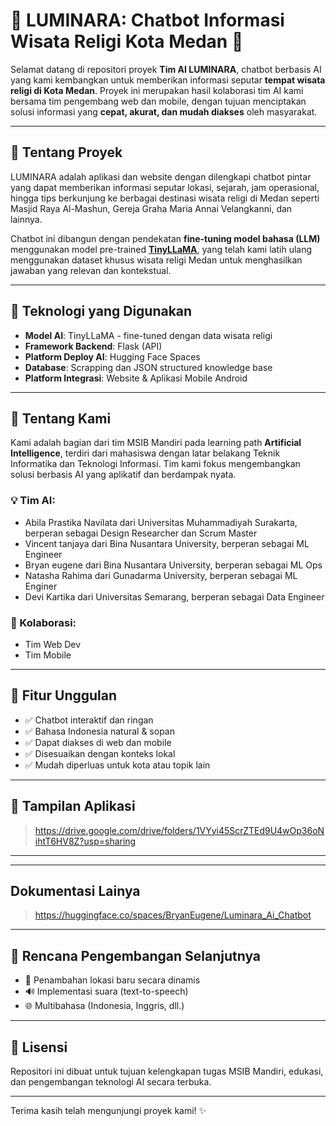 # 🌟 LUMINARA: Chatbot Informasi Wisata Religi Kota Medan 🌟

Selamat datang di repositori proyek **Tim AI LUMINARA**, chatbot berbasis AI yang kami kembangkan untuk memberikan informasi seputar **tempat wisata religi di Kota Medan**. Proyek ini merupakan hasil kolaborasi tim AI kami bersama tim pengembang web dan mobile, dengan tujuan menciptakan solusi informasi yang **cepat, akurat, dan mudah diakses** oleh masyarakat.

---

## 📌 Tentang Proyek

LUMINARA adalah aplikasi dan website dengan dilengkapi chatbot pintar yang dapat memberikan informasi seputar lokasi, sejarah, jam operasional, hingga tips berkunjung ke berbagai destinasi wisata religi di Medan seperti Masjid Raya Al-Mashun, Gereja Graha Maria Annai Velangkanni, dan lainnya.

Chatbot ini dibangun dengan pendekatan **fine-tuning model bahasa (LLM)** menggunakan model pre-trained **[TinyLLaMA](https://huggingface.co/cognitivecomputations/TinyLlama-1.1B-Chat)**, yang telah kami latih ulang menggunakan dataset khusus wisata religi Medan untuk menghasilkan jawaban yang relevan dan kontekstual.

---

## 🧠 Teknologi yang Digunakan

- **Model AI**: TinyLLaMA - fine-tuned dengan data wisata religi
- **Framework Backend**: Flask (API)
- **Platform Deploy AI**: Hugging Face Spaces
- **Database**: Scrapping dan JSON structured knowledge base
- **Platform Integrasi**: Website & Aplikasi Mobile Android

---


## 👥 Tentang Kami

Kami adalah bagian dari tim MSIB Mandiri pada learning path **Artificial Intelligence**, terdiri dari mahasiswa dengan latar belakang Teknik Informatika dan Teknologi Informasi. Tim kami fokus mengembangkan solusi berbasis AI yang aplikatif dan berdampak nyata.

### 💡 Tim AI:

- Abila Prastika Navilata dari Universitas Muhammadiyah Surakarta, berperan sebagai Design Researcher dan Scrum Master
- Vincent tanjaya dari Bina Nusantara University, berperan sebagai ML Engineer
- Bryan eugene dari Bina Nusantara University, berperan sebagai ML Ops
- Natasha Rahima dari Gunadarma University, berperan sebagai ML Enginer
- Devi Kartika dari Universitas Semarang, berperan sebagai Data Engineer

### 🤝 Kolaborasi:

- Tim Web Dev 
- Tim Mobile 

---

## 🚀 Fitur Unggulan

- ✅ Chatbot interaktif dan ringan
- ✅ Bahasa Indonesia natural & sopan
- ✅ Dapat diakses di web dan mobile
- ✅ Disesuaikan dengan konteks lokal
- ✅ Mudah diperluas untuk kota atau topik lain

---

## 📸 Tampilan Aplikasi

> https://drive.google.com/drive/folders/1VYyi45ScrZTEd9U4wOp36oNihtT6HV8Z?usp=sharing

---

---

## Dokumentasi Lainya

> https://huggingface.co/spaces/BryanEugene/Luminara_Ai_Chatbot

---

## 📌 Rencana Pengembangan Selanjutnya

- 📍 Penambahan lokasi baru secara dinamis
- 🔊 Implementasi suara (text-to-speech)
- 🌐 Multibahasa (Indonesia, Inggris, dll.)

---

## 📝 Lisensi

Repositori ini dibuat untuk tujuan kelengkapan tugas MSIB Mandiri, edukasi, dan pengembangan teknologi AI secara terbuka.  

---

Terima kasih telah mengunjungi proyek kami! ✨
